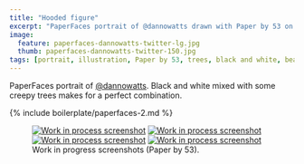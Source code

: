 ```yaml
---
title: "Hooded figure"
excerpt: "PaperFaces portrait of @dannowatts drawn with Paper by 53 on an iPad."
image: 
  feature: paperfaces-dannowatts-twitter-lg.jpg
  thumb: paperfaces-dannowatts-twitter-150.jpg
tags: [portrait, illustration, Paper by 53, trees, black and white, beard]
---
```


PaperFaces portrait of [@dannowatts](http://twitter.com/dannowatts). Black and white mixed with some creepy trees makes for a perfect combination.

{% include boilerplate/paperfaces-2.md %}

<figure class="half">
	<a href="{{ site.url }}/assets/images/paperfaces-dannowatts-process-1-lg.jpg"><img src="{{ site.url }}/assets/images/paperfaces-dannowatts-process-1-600.jpg" alt="Work in process screenshot"></a>
	<a href="{{ site.url }}/assets/images/paperfaces-dannowatts-process-2-lg.jpg"><img src="{{ site.url }}/assets/images/paperfaces-dannowatts-process-2-600.jpg" alt="Work in process screenshot"></a>
	<a href="{{ site.url }}/assets/images/paperfaces-dannowatts-process-3-lg.jpg"><img src="{{ site.url }}/assets/images/paperfaces-dannowatts-process-3-600.jpg" alt="Work in process screenshot"></a>
	<a href="{{ site.url }}/assets/images/paperfaces-dannowatts-process-4-lg.jpg"><img src="{{ site.url }}/assets/images/paperfaces-dannowatts-process-4-600.jpg" alt="Work in process screenshot"></a>
	<figcaption>Work in progress screenshots (Paper by 53).</figcaption>
</figure>